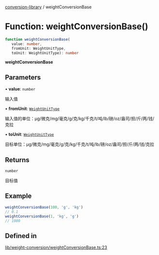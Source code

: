 [conversion-library](../globals.md) / weightConversionBase

# Function: weightConversionBase()

```ts
function weightConversionBase(
   value: number, 
   fromUnit: WeightUnitType, 
   toUnit: WeightUnitType): number
```

**weightConversionBase**

<Badge type="tip" text="version: v0.0.13+" />

## Parameters

• **value**: `number`

输入值

• **fromUnit**: [`WeightUnitType`](../type-aliases/WeightUnitType.md)

输入值的单位：μg/微克/mg/毫克/g/克/kg/千克/t/吨/lb/磅/oz/盎司/担/斤/两/钱/克拉

• **toUnit**: [`WeightUnitType`](../type-aliases/WeightUnitType.md)

目标单位：μg/微克/mg/毫克/g/克/kg/千克/t/吨/lb/磅/oz/盎司/担/斤/两/钱/克拉

## Returns

`number`

目标值

## Example

```ts
weightConversionBase(100, 'g', 'kg')
// 0.1
weightConversionBase(1, 'kg', 'g')
// 1000
```

## Defined in

[lib/weight-conversion/weightConversionBase.ts:23](https://github.com/fxss5201/conversion-library/blob/main/lib/weight-conversion/weightConversionBase.ts#L23)

